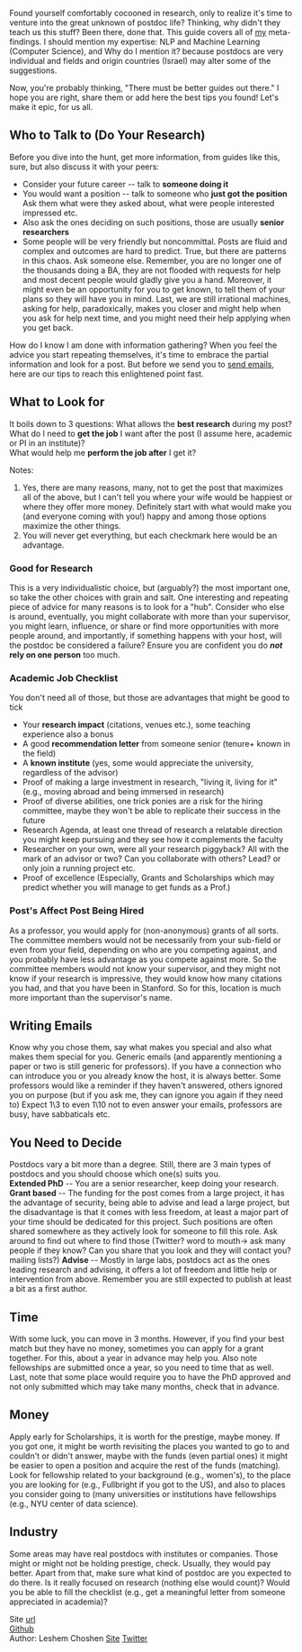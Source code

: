 <!-- # Ways to sieve through new papers and look for related ones -->

Found yourself comfortably cocooned in research, only to realize it's time to venture into the great unknown of postdoc life? Thinking, why didn't they teach us this stuff?
Been there, done that. This guide covers all of [my](https://ktilana.wixsite.com/leshem-choshen) meta-findings. I should mention my expertise: NLP and Machine Learning (Computer Science), and Why do I mention it? because postdocs are very individual and fields and origin countries (Israel) may alter some of the suggestions.

Now, you're probably thinking, "There must be better guides out there." I hope you are right, share them or add here the best tips you found! Let's make it epic, for us all.

## Who to Talk to (Do Your Research)
Before you dive into the hunt, get more information, from guides like this, sure, but also discuss it with your peers:
- Consider your future career -- talk to **someone doing it**
- You would want a position -- talk to someone who **just got the position**
Ask them what were they asked about, what were people interested impressed etc.
- Also ask the ones deciding on such positions, those are usually **senior researchers**
- Some people will be very friendly but noncommittal. Posts are fluid and complex and outcomes are hard to predict. True, but there are patterns in this chaos. Ask someone else.
Remember, you are no longer one of the thousands doing a BA, they are not flooded with requests for help and most decent people would gladly give you a hand. Moreover, it might even be an opportunity for you to get known, to tell them of your plans so they will have you in mind. Last, we are still irrational machines, asking for help, paradoxically, makes you closer and might help when you ask for help next time, and you might need their help applying when you get back.

How do I know I am done with information gathering? When you feel the advice you start repeating themselves, it's time to embrace the partial information and look for a post. But before we send you to [send emails](#writing-emails), here are our tips to reach this enlightened point fast.

## What to Look for
It boils down to 3 questions: 
What allows the **best research** during my post?  
What do I need to **get the job** I want after the post (I assume here, academic or PI in an institute)?  
What would help me **perform the job after** I get it?  

Notes:
1. Yes, there are many reasons, many, not to get the post that maximizes all of the above, but I can't tell you where your wife would be happiest or where they offer more money. Definitely start with what would make you (and everyone coming with you!) happy and among those options maximize the other things.
1. You will never get everything, but each checkmark here would be an advantage.
### Good for Research
This is a very individualistic choice, but (arguably?) the most important one, so take the other choices with grain and salt.
One interesting and repeating piece of advice for many reasons is to look for a "hub". Consider who else is around, eventually, you might collaborate with more than your supervisor, you might learn, influence, or share or find more opportunities with more people around, and importantly, if something happens with your host, will the postdoc be considered a failure? Ensure you are confident you do **_not_ rely on one person** too much.
### Academic Job Checklist
You don't need all of those, but those are advantages that might be good to tick
- Your **research impact** (citations, venues etc.), some teaching experience also a bonus  
- A good **recommendation letter** from someone senior (tenure+ known in the field)  
- A **known institute** (yes, some would appreciate the university, regardless of the advisor)  
- Proof of making a large investment in research, "living it, living for it" (e.g., moving abroad and being immersed in research)  
- Proof of diverse abilities, one trick ponies are a risk for the hiring committee, maybe they won't be able to replicate their success in the future  
- Research Agenda, at least one thread of research a relatable direction you might keep pursuing and they see how it complements the faculty  
- Researcher on your own, were all your research piggyback? All with the mark of an advisor or two? Can you collaborate with others? Lead? or only join a running project etc.  
- Proof of excellence (Especially, Grants and Scholarships which may predict whether you will manage to get funds as a Prof.)  

### Post's Affect Post Being Hired
As a professor, you would apply for (non-anonymous) grants of all sorts. The committee members would not be necessarily from your sub-field or even from your field, depending on who are you competing against, and you probably have less advantage as you compete against more. So the committee members would not know your supervisor, and they might not know if your research is impressive, they would know how many citations you had, and that you have been in Stanford. So for this, location is much more important than the supervisor's name.
## Writing Emails
Know why you chose them, say what makes you special and also what makes them special for you. Generic emails (and apparently mentioning a paper or two is still generic for professors).
If you have a connection who can introduce you or you already know the host, it is always better.
Some professors would like a reminder if they haven't answered, others ignored you on purpose (but if you ask me, they can ignore you again if they need to)
Expect 1\3 to even 1\10 not to even answer your emails, professors are busy, have sabbaticals etc.
## You Need to Decide
Postdocs vary a bit more than a degree. Still, there are 3 main types of postdocs and you should choose which one(s) suits you.  
**Extended PhD** -- You are a senior researcher, keep doing your research.  
**Grant based** -- The funding for the post comes from a large project, it has the advantage of security, being able to advise and lead a large project, but the disadvantage is that it comes with less freedom, at least a major part of your time should be dedicated for this project. Such positions are often shared somewhere as they actively look for someone to fill this role. Ask around to find out where to find those (Twitter? word to mouth-> ask many people if they know? Can you share that you look and they will contact you? mailing lists?)
**Advise** -- Mostly in large labs, postdocs act as the ones leading research and advising, it offers a lot of freedom and little help or intervention from above. Remember you are still expected to publish at least a bit as a first author.  

## Time
With some luck, you can move in 3 months. However, if you find your best match but they have no money, sometimes you can apply for a grant together. For this, about a year in advance may help you. Also note fellowships are submitted once a year, so you need to time that as well. Last, note that some place would require you to have the PhD approved and not only submitted which may take many months, check that in advance.
## Money
Apply early for Scholarships, it is worth for the prestige, maybe money. If you got one, it might be worth revisiting the places you wanted to go to and couldn't or didn't answer, maybe with the funds (even partial ones) it might be easier to open a position and acquire the rest of the funds (matching).
Look for fellowship related to your background (e.g., women's), to the place you are looking for (e.g., Fullbright if you got to the US), and also to places you consider going to (many universities or institutions have fellowships (e.g., NYU center of data science).
## Industry
Some areas may have real postdocs with institutes or companies. Those might or might not be holding prestige, check. Usually, they would pay better. Apart from that, make sure what kind of postdoc are you expected to do there. Is it really focused on research (nothing else would count)? Would you be able to fill the checklist (e.g., get a meaningful letter from someone appreciated in academia)?


Site [url](https://borgr.github.io/post/)  
[Github](https://github.com/borgr/post/)  
Author: Leshem Choshen [Site](https://ktilana.wixsite.com/leshem-choshen) [Twitter](https://twitter.com/LChoshen)
